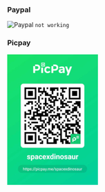 
### Paypal

![Paypal]()      ```not working```   



### Picpay

![Picpay](https://github.com/spacexjedi/spacexjedi/blob/master/donate/p1.jpg)   


